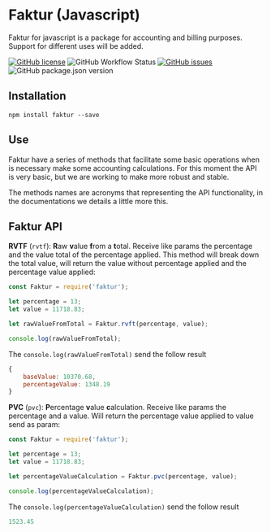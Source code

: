 # Faktur (Javascript)
Faktur for javascript is a package for accounting and billing purposes. Support for different uses will be added.

[![GitHub license](https://img.shields.io/github/license/opencodecr/fakturJS)](https://github.com/opencodecr/fakturJS/blob/master/LICENSE)
![GitHub Workflow Status](https://img.shields.io/github/workflow/status/opencodecr/fakturJS/Build%20on%20Push)
[![GitHub issues](https://img.shields.io/github/issues/opencodecr/fakturJS)](https://github.com/opencodecr/fakturJS/issues)
![GitHub package.json version](https://img.shields.io/github/package-json/v/opencodecr/fakturJS)


## Installation
    npm install faktur --save

## Use
Faktur have a series of methods that facilitate some basic operations when is necessary make some accounting calculations. For this moment the API is very basic, but we are working to make more robust and stable. 

The methods names are acronyms that representing the API functionality, in the documentations we details a little more this.

## Faktur API

**RVTF** (`rvtf`): **R**aw **v**alue **f**rom a **t**otal. Receive like params the percentage and the value total of the percentage applied. This method will break down the total value, will return the value without percentage applied and the percentage value applied:

```javascript
const Faktur = require('faktur');

let percentage = 13;
let value = 11718.83;

let rawValueFromTotal = Faktur.rvft(percentage, value);

console.log(rawValueFromTotal);
```

The `console.log(rawValueFromTotal)` send the follow result
```javascript
{
    baseValue: 10370.68, 
    percentageValue: 1348.19 
}
```


**PVC** (`pvc`): **P**ercentage **v**alue **c**alculation. Receive like params the percentage and a value. Will return the percentage value applied to value send as param:

```javascript
const Faktur = require('faktur');

let percentage = 13;
let value = 11718.83;

let percentageValueCalculation = Faktur.pvc(percentage, value);

console.log(percentageValueCalculation);
```

The `console.log(percentageValueCalculation)` send the follow result
```javascript
1523.45
```